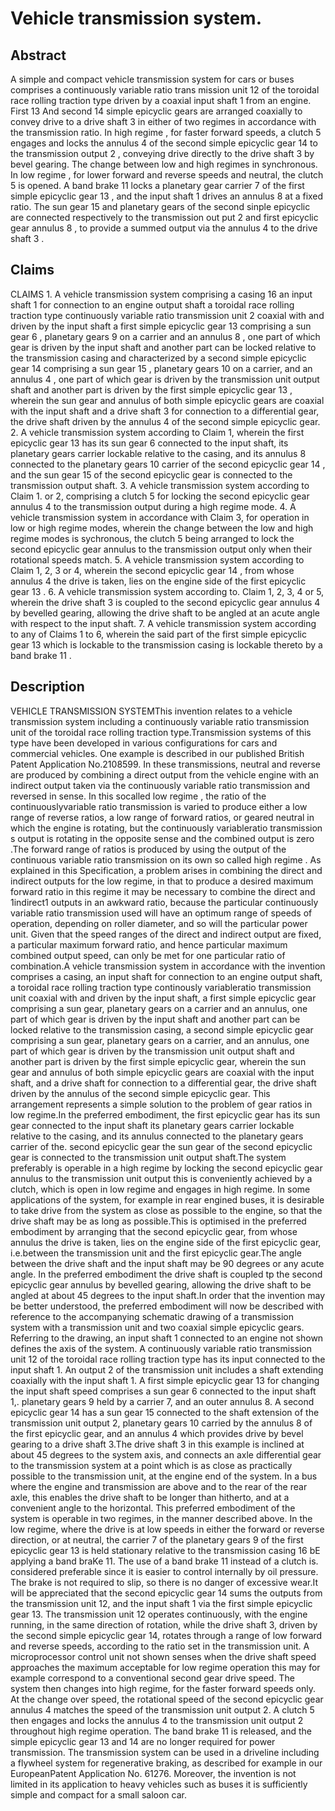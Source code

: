 # Vehicle transmission system.

## Abstract
A simple and compact vehicle transmission system for cars or buses comprises a continuously variable ratio trans mission unit 12 of the toroidal race rolling traction type driven by a coaxial input shaft 1 from an engine. First 13 And second 14 simple epicyclic gears are arranged coaxially to convey drive to a drive shaft 3 in either of two regimes in accordance with the transmission ratio. In high regime , for faster forward speeds, a clutch 5 engages and locks the annulus 4 of the second simple epicyclic gear 14 to the transmission output 2 , conveying drive directly to the drive shaft 3 by bevel gearing. The change between low and high regimes in synchronous. In low regime , for lower forward and reverse speeds and neutral, the clutch 5 is opened. A band brake 11 locks a planetary gear carrier 7 of the first simple epicyclic gear 13 , and the input shaft 1 drives an annulus 8 at a fixed ratio. The sun gear 15 and planetary gears of the second sinple epicyclic are connected respectively to the transmission out put 2 and first epicyclic gear annulus 8 , to provide a summed output via the annulus 4 to the drive shaft 3 .

## Claims
CLAIMS 1. A vehicle transmission system comprising a casing 16 an input shaft 1 for connection to an engine output shaft a toroidal race rolling traction type continuously variable ratio transmission unit 2 coaxial with and driven by the input shaft a first simple epicyclic gear 13 comprising a sun gear 6 , planetary gears 9 on a carrier and an annulus 8 , one part of which gear is driven by the input shaft and another part can be locked relative to the transmission casing and characterized by a second simple epicyclic gear 14 comprising a sun gear 15 , planetary gears 10 on a carrier, and an annulus 4 , one part of which gear is driven by the transmission unit output shaft and another part is driven by the first simple epicyclic gear 13 , wherein the sun gear and annulus of both simple epicyclic gears are coaxial with the input shaft and a drive shaft 3 for connection to a differential gear, the drive shaft driven by the annulus 4 of the second simple epicyclic gear. 2. A vehicle transmission system according to Claim 1, wherein the first epicyclic gear 13 has its sun gear 6 connected to the input shaft, its planetary gears carrier lockable relative to the casing, and its annulus 8 connected to the planetary gears 10 carrier of the second epicyclic gear 14 , and the sun gear 15 of the second epicyclic gear is connected to the transmission output shaft. 3. A vehicle transmission system according to Claim 1. or 2, comprising a clutch 5 for locking the second epicyclic gear annulus 4 to the transmission output during a high regime mode. 4. A vehicle transmission system in accordance with Claim 3, for operation in low or high regime modes, wherein the change between the low and high regime modes is sychronous, the clutch 5 being arranged to lock the second epicyclic gear annulus to the transmission output only when their rotational speeds match. 5. A vehicle transmission system according to Claim 1, 2, 3 or 4, wherein the second epicyclic gear 14 , from whose annulus 4 the drive is taken, lies on the engine side of the first epicyclic gear 13 . 6. A vehicle transmission system according to. Claim 1, 2, 3, 4 or 5, wherein the drive shaft 3 is coupled to the second epicyclic gear annulus 4 by bevelled gearing, allowing the drive shaft to be angled at an acute angle with respect to the input shaft. 7. A vehicle transmission system according to any of Claims 1 to 6, wherein the said part of the first simple epicyclic gear 13 which is lockable to the transmission casing is lockable thereto by a band brake 11 .

## Description
VEHICLE TRANSMISSION SYSTEMThis invention relates to a vehicle transmission system including a continuously variable ratio transmission unit of the toroidal race rolling traction type.Transmission systems of this type have been developed in various configurations for cars and commercial vehicles. One example is described in our published British Patent Application No.2108599. In these transmissions, neutral and reverse are produced by combining a direct output from the vehicle engine with an indirect output taken via the continuously variable ratio transmission and reversed in sense. In this socalled low regime , the ratio of the continuouslyvariable ratio transmission is varied to produce either a low range of reverse ratios, a low range of forward ratios, or geared neutral in which the engine is rotating, but the continuously variableratio transmission s output is rotating in the opposite sense and the combined output is zero .The forward range of ratios is produced by using the output of the continuous variable ratio transmission on its own so called high regime . As explained in this Specification, a problem arises in combining the direct and indirect outputs for the low regime, in that to produce a desired maximum forward ratio in this regime it may be necessary to combine the direct and 1indirect1 outputs in an awkward ratio, because the particular continuously variable ratio transmission used will have an optimum range of speeds of operation, depending on roller diameter, and so will the particular power unit. Given that the speed ranges of the direct and indirect output are fixed, a particular maximum forward ratio, and hence particular maximum combined output speed, can only be met for one particular ratio of combination.A vehicle transmission system in accordance with the invention comprises a casing, an input shaft for connection to an engine output shaft, a toroidal race rolling traction type continously variableratio transmission unit coaxial with and driven by the input shaft, a first simple epicyclic gear comprising a sun gear, planetary gears on a carrier and an annulus, one part of which gear is driven by the input shaft and another part can be locked relative to the transmission casing, a second simple epicyclic gear comprising a sun gear, planetary gears on a carrier, and an annulus, one part of which gear is driven by the transmission unit output shaft and another part is driven by the first simple epicyclic gear, wherein the sun gear and annulus of both simple epicyclic gears are coaxial with the input shaft, and a drive shaft for connection to a differential gear, the drive shaft driven by the annulus of the second simple epicyclic gear. This arrangement represents a simple solution to the problem of gear ratios in low regime.In the preferred embodiment, the first epicyclic gear has its sun gear connected to the input shaft its planetary gears carrier lockable relative to the casing, and its annulus connected to the planetary gears carrier of the. second epicyclic gear the sun gear of the second epicyclic gear is connected to the transmission unit output shaft.The system preferably is operable in a high regime by locking the second epicyclic gear annulus to the transmission unit output this is conveniently achieved by a clutch, which is open in low regime and engages in high regime. In some applications of the system, for example in rear engined buses, it is desirable to take drive from the system as close as possible to the engine, so that the drive shaft may be as long as possible.This is optimised in the preferred embodiment by arranging that the second epicyclic gear, from whose annulus the drive is taken, lies on the engine side of the first epicyclic gear, i.e.between the transmission unit and the first epicyclic gear.The angle between the drive shaft and the input shaft may be 90 degrees or any acute angle. In the preferred embodiment the drive shaft is coupled tp the second epicyclic gear annulus by bevelled gearing, allowing the drive shaft to be angled at about 45 degrees to the input shaft.In order that the invention may be better understood, the preferred embodiment will now be described with reference to the accompanying schematic drawing of a transmission system with a transmission unit and two coaxial simple epicyclic gears. Referring to the drawing, an input shaft 1 connected to an engine not shown defines the axis of the system. A continuously variable ratio transmission unit 12 of the toroidal race rolling traction type has its input connected to the input shaft 1. An output 2 of the transmission unit includes a shaft extending coaxially with the input shaft 1. A first simple epicyclic gear 13 for changing the input shaft speed comprises a sun gear 6 connected to the input shaft 1,. planetary gears 9 held by a carrier 7, and an outer annulus 8. A second epicyclic gear 14 has a sun gear 15 connected to the shaft extension of the transmission unit output 2, planetary gears 10 carried by the annulus 8 of the first epicyclic gear, and an annulus 4 which provides drive by bevel gearing to a drive shaft 3.The drive shaft 3 in this example is inclined at about 45 degrees to the system axis, and connects an axle differential gear to the transmission system at a point which is as close as practically possible to the transmission unit, at the engine end of the system. In a bus where the engine and transmission are above and to the rear of the rear axle, this enables the drive shaft to be longer than hitherto, and at a convenient angle to the horizontal. This preferred embodiment of the system is operable in two regimes, in the manner described above. In the low regime, where the drive is at low speeds in either the forward or reverse direction, or at neutral, the carrier 7 of the planetary gears 9 of the first epicyclic gear 13 is held stationary relative to the transmission casing 16 bE applying a band braKe 11. The use of a band brake 11 instead of a clutch is. considered preferable since it is easier to control internally by oil pressure. The brake is not required to slip, so there is no danger of excessive wear.It will be appreciated that the second epicyclic gear 14 sums the outputs from the transmission unit 12, and the input shaft 1 via the first simple epicyclic gear 13. The transmission unit 12 operates continuously, with the engine running, in the same direction of rotation, while the drive shaft 3, driven by the second simple epicyclic gear 14, rotates through a range of low forward and reverse speeds, according to the ratio set in the transmission unit. A microprocessor control unit not shown senses when the drive shaft speed approaches the maximum acceptable for low regime operation this may for example correspond to a conventional second gear drive speed. The system then changes into high regime, for the faster forward speeds only. At the change over speed, the rotational speed of the second epicyclic gear annulus 4 matches the speed of the transmission unit output 2. A clutch 5 then engages and locks the annulus 4 to the transmission unit output 2 throughout high regime operation. The band brake 11 is released, and the simple epicyclic gear 13 and 14 are no longer required for power transmission. The transmission system can be used in a driveline including a flywheel system for regenerative braking, as described for example in our EuropeanPatent Application No. 61276. Moreover, the invention is not limited in its application to heavy vehicles such as buses it is sufficiently simple and compact for a small saloon car.